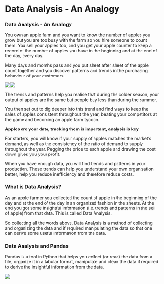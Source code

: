 # Data Analysis - An Analogy

### Data Analysis - An Analogy

You own an apple farm and you want to know the number of apples you grow but you are too busy with the farm so you hire someone to count them. You sell your apples too, and you get your apple counter to keep a record of the number of apples you have in the beginning and at the end of the day, every day. 

Many days and months pass and you put sheet after sheet of the apple count together and you discover patterns and trends in the purchasing behaviour of your customers.

![](https://lh6.googleusercontent.com/57u_YHw_m-BXis2ubdD2qTW1_yOop93z7vsvrqMv0ze-BmB37KA4PkLQNmMQf6EsKjZW4DPJCT47IctLZli4npicFhKBH3MleOPidbcbr2a8RAutKFqlu9QQ8QB8pntC1tqirzr0lhs=s0)![](https://lh3.googleusercontent.com/WBsQunTxc7vPNvkYi15ts_qUnoObFq2rZlyRvnHV8EXpsxBIb6_1-ir5mtKGtItjaNs5UtYSYpeAt5djtlUZ78DVEjoQ_GB_xdXK1gCQDpD1yU6RSC6HtufUX3Eqw-t5KYaEACyhYOA=s0)

The trends and patterns help you realise that during the colder season, your output of apples are the same but people buy less than during the summer. 

You then set out to dig deeper into this trend and find ways to keep the sales of apples consistent throughout the year, beating your competitors at the game and becoming an apple farm tycoon.

**Apples are your data, tracking them is important, analysis is key**

For starters, you will know if your supply of apples matches the market’s demand, as well as the consistency of the ratio of demand to supply throughout the year. Pegging the price to each apple and drawing the cost down gives you your profit. 

When you have enough data, you will find trends and patterns in your production. These trends can help you understand your own organisation better, help you reduce inefficiency and therefore reduce costs.

### What is Data Analysis?

As an apple farmer you collected the count of apple in the beginning of the day and at the end of the day in an organized fashion in the sheets. At the end you got some insightful information \(i.e. trends and patterns in the sell of apple\)  from that data. This is called Data Analysis.

So collecting all the words above, Data Analysis is a method of collecting and organizing the data and if required manipulating the data so that one can derive some useful information from the data.

### Data Analysis and Pandas

Pandas is a tool in Python that helps you collect \(or read\) the data from a file, organize it in a tabular format, manipulate and clean the data if required to derive the insightful information from the data.

![](https://lh6.googleusercontent.com/KRG41cR2I2qZcnFftciXzbocB2qdlUkTonbMOo3RS00lBe0pbhlRL84TkI1AzWNYhVt00l7fkqxpoKjc6Mky7XH0d1ObxsnkzoLKky2JGi_9E3YG34NzSWgEag4GlCwfJNnCmvHOxow=s0)

